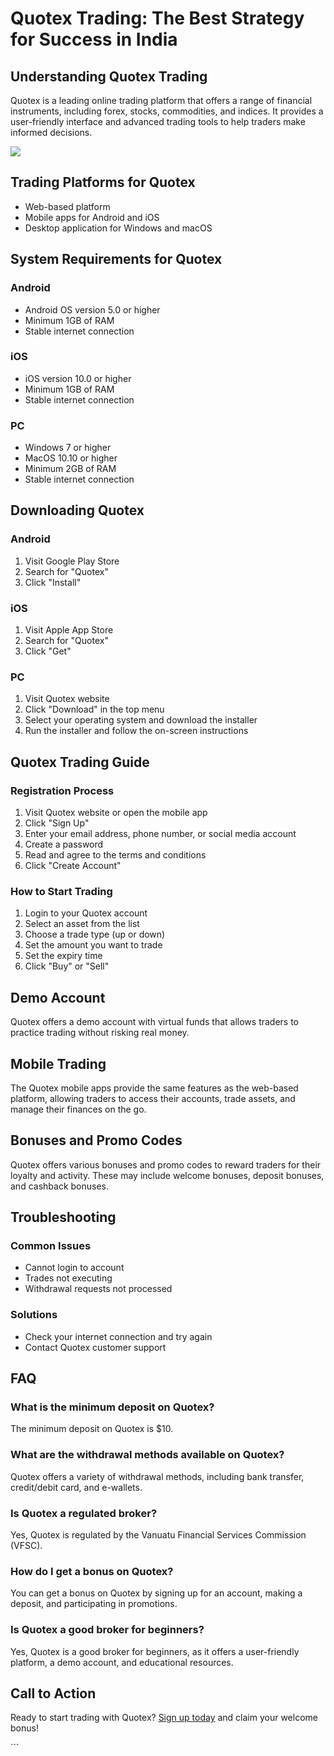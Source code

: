 # Quotex Trading: The Best Strategy for Success in India

## Understanding Quotex Trading

Quotex is a leading online trading platform that offers a range of
financial instruments, including forex, stocks, commodities, and
indices. It provides a user-friendly interface and advanced trading
tools to help traders make informed decisions.

[![](https://static.quotex.io/files/4_en/300_250.jpg)](https://traff.sbs/brokerqxlid)

## Trading Platforms for Quotex

-   Web-based platform
-   Mobile apps for Android and iOS
-   Desktop application for Windows and macOS

## System Requirements for Quotex

### Android

-   Android OS version 5.0 or higher
-   Minimum 1GB of RAM
-   Stable internet connection

### iOS

-   iOS version 10.0 or higher
-   Minimum 1GB of RAM
-   Stable internet connection

### PC

-   Windows 7 or higher
-   MacOS 10.10 or higher
-   Minimum 2GB of RAM
-   Stable internet connection

## Downloading Quotex

### Android

1.  Visit Google Play Store
2.  Search for "Quotex"
3.  Click "Install"

### iOS

1.  Visit Apple App Store
2.  Search for "Quotex"
3.  Click "Get"

### PC

1.  Visit Quotex website
2.  Click "Download" in the top menu
3.  Select your operating system and download the installer
4.  Run the installer and follow the on-screen instructions

## Quotex Trading Guide

### Registration Process

1.  Visit Quotex website or open the mobile app
2.  Click "Sign Up"
3.  Enter your email address, phone number, or social media account
4.  Create a password
5.  Read and agree to the terms and conditions
6.  Click "Create Account"

### How to Start Trading

1.  Login to your Quotex account
2.  Select an asset from the list
3.  Choose a trade type (up or down)
4.  Set the amount you want to trade
5.  Set the expiry time
6.  Click "Buy" or "Sell"

## Demo Account

Quotex offers a demo account with virtual funds that allows traders to
practice trading without risking real money.

## Mobile Trading

The Quotex mobile apps provide the same features as the web-based
platform, allowing traders to access their accounts, trade assets, and
manage their finances on the go.

## Bonuses and Promo Codes

Quotex offers various bonuses and promo codes to reward traders for
their loyalty and activity. These may include welcome bonuses, deposit
bonuses, and cashback bonuses.

## Troubleshooting

### Common Issues

-   Cannot login to account
-   Trades not executing
-   Withdrawal requests not processed

### Solutions

-   Check your internet connection and try again
-   Contact Quotex customer support

## FAQ

### What is the minimum deposit on Quotex?

The minimum deposit on Quotex is \$10.

### What are the withdrawal methods available on Quotex?

Quotex offers a variety of withdrawal methods, including bank transfer,
credit/debit card, and e-wallets.

### Is Quotex a regulated broker?

Yes, Quotex is regulated by the Vanuatu Financial Services Commission
(VFSC).

### How do I get a bonus on Quotex?

You can get a bonus on Quotex by signing up for an account, making a
deposit, and participating in promotions.

### Is Quotex a good broker for beginners?

Yes, Quotex is a good broker for beginners, as it offers a user-friendly
platform, a demo account, and educational resources.

## Call to Action

Ready to start trading with Quotex? [Sign up
today](\%22https://traff.sbs/brokerqxsignup\%22) and claim your welcome
bonus!

\`\`\`

